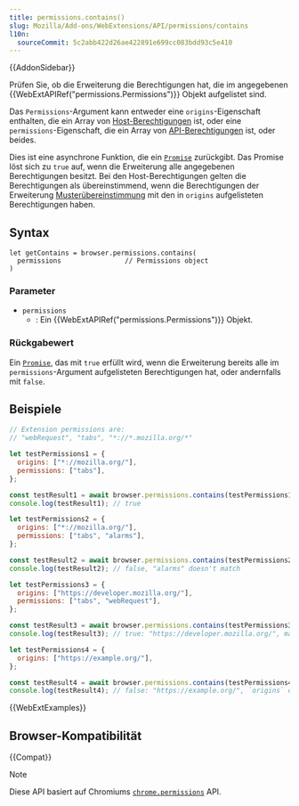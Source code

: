 ```yaml
---
title: permissions.contains()
slug: Mozilla/Add-ons/WebExtensions/API/permissions/contains
l10n:
  sourceCommit: 5c2abb422d26ae422891e699cc083bdd93c5e410
---
```


{{AddonSidebar}}

Prüfen Sie, ob die Erweiterung die Berechtigungen hat, die im angegebenen {{WebExtAPIRef("permissions.Permissions")}} Objekt aufgelistet sind.

Das `Permissions`-Argument kann entweder eine `origins`-Eigenschaft enthalten, die ein Array von [Host-Berechtigungen](/de/docs/Mozilla/Add-ons/WebExtensions/manifest.json/permissions#host_permissions) ist, oder eine `permissions`-Eigenschaft, die ein Array von [API-Berechtigungen](/de/docs/Mozilla/Add-ons/WebExtensions/manifest.json/permissions#api_permissions) ist, oder beides.

Dies ist eine asynchrone Funktion, die ein [`Promise`](/de/docs/Web/JavaScript/Reference/Global_Objects/Promise) zurückgibt. Das Promise löst sich zu `true` auf, wenn die Erweiterung alle angegebenen Berechtigungen besitzt. Bei den Host-Berechtigungen gelten die Berechtigungen als übereinstimmend, wenn die Berechtigungen der Erweiterung [Musterübereinstimmung](/de/docs/Mozilla/Add-ons/WebExtensions/Match_patterns) mit den in `origins` aufgelisteten Berechtigungen haben.

## Syntax

```js-nolint
let getContains = browser.permissions.contains(
  permissions                // Permissions object
)
```

### Parameter

- `permissions`
  - : Ein {{WebExtAPIRef("permissions.Permissions")}} Objekt.

### Rückgabewert

Ein [`Promise`](/de/docs/Web/JavaScript/Reference/Global_Objects/Promise), das mit `true` erfüllt wird, wenn die Erweiterung bereits alle im `permissions`-Argument aufgelisteten Berechtigungen hat, oder andernfalls mit `false`.

## Beispiele

```js
// Extension permissions are:
// "webRequest", "tabs", "*://*.mozilla.org/*"

let testPermissions1 = {
  origins: ["*://mozilla.org/"],
  permissions: ["tabs"],
};

const testResult1 = await browser.permissions.contains(testPermissions1);
console.log(testResult1); // true

let testPermissions2 = {
  origins: ["*://mozilla.org/"],
  permissions: ["tabs", "alarms"],
};

const testResult2 = await browser.permissions.contains(testPermissions2);
console.log(testResult2); // false, "alarms" doesn't match

let testPermissions3 = {
  origins: ["https://developer.mozilla.org/"],
  permissions: ["tabs", "webRequest"],
};

const testResult3 = await browser.permissions.contains(testPermissions3);
console.log(testResult3); // true: "https://developer.mozilla.org/", matches: "*://*.mozilla.org/*"

let testPermissions4 = {
  origins: ["https://example.org/"],
};

const testResult4 = await browser.permissions.contains(testPermissions4);
console.log(testResult4); // false: "https://example.org/", `origins` doesn't match
```

{{WebExtExamples}}

## Browser-Kompatibilität

{{Compat}}

> [!NOTE]
> Diese API basiert auf Chromiums [`chrome.permissions`](https://developer.chrome.com/docs/extensions/reference/api/permissions) API.
